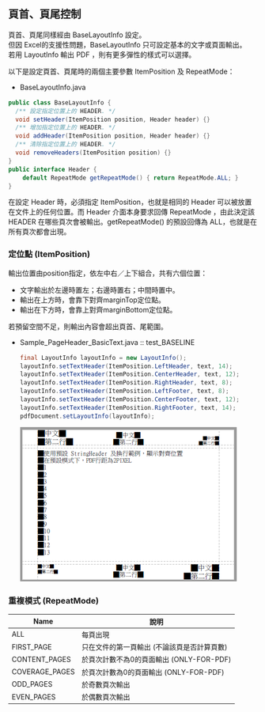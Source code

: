 ## 頁首、頁尾控制

頁首、頁尾同樣經由 BaseLayoutInfo 設定。  
但因 Excel的支援性問題，BaseLayoutInfo 只可設定基本的文字或頁面輸出。  
若用 LayoutInfo 輸出 PDF ，則有更多彈性的樣式可以選擇。

以下是設定頁首、頁尾時的兩個主要參數 ItemPosition 及 RepeatMode：

* BaseLayoutInfo.java

```java
public class BaseLayoutInfo {
  /** 設定指定位置上的 HEADER. */
  void setHeader(ItemPosition position, Header header) {}
  /** 增加指定位置上的 HEADER. */
  void addHeader(ItemPosition position, Header header) {}
  /** 清除指定位置上的 HEADER. */
  void removeHeaders(ItemPosition position) {}
}
public interface Header {
    default RepeatMode getRepeatMode() { return RepeatMode.ALL; }
}
```

在設定 Header 時，必須指定 ItemPosition，也就是相同的 Header 可以被放置在文件上的任何位置。而 Header 介面本身要求回傳 RepeatMode ，由此決定該 HEADER 在哪些頁次會被輸出。getRepeatMode\(\) 的預設回傳為 ALL，也就是在所有頁次都會出現。

### 定位點 \(ItemPosition\)

輸出位置由position指定，依左中右／上下組合，共有六個位置：

* 文字輸出於左邊時置左；右邊時置右；中間時置中。
* 輸出在上方時，會靠下對齊marginTop定位點。
* 輸出在下方時，會靠上對齊marginBottom定位點。

若預留空間不足，則輸出內容會超出頁首、尾範圍。

* Sample\_PageHeader\_BasicText.java :: test\_BASELINE

  ```java
  final LayoutInfo layoutInfo = new LayoutInfo();
  layoutInfo.setTextHeader(ItemPosition.LeftHeader, text, 14);
  layoutInfo.setTextHeader(ItemPosition.CenterHeader, text, 12);
  layoutInfo.setTextHeader(ItemPosition.RightHeader, text, 8);
  layoutInfo.setTextHeader(ItemPosition.LeftFooter, text, 8);
  layoutInfo.setTextHeader(ItemPosition.CenterFooter, text, 12);
  layoutInfo.setTextHeader(ItemPosition.RightFooter, text, 14);
  pdfDocument.setLayoutInfo(layoutInfo);
  ```

  ![](/assets/ch02/header_position.png)

### 重複模式 \(RepeatMode\)

| Name | 說明 |
| --- | --- |
| ALL | 每頁出現 |
| FIRST\_PAGE | 只在文件的第一頁輸出 \(不論該頁是否計算頁數\) |
| CONTENT\_PAGES | 於頁次計數不為0的頁面輸出 \(ONLY-FOR-PDF\) |
| COVERAGE\_PAGES | 於頁次計數為0的頁面輸出 \(ONLY-FOR-PDF\) |
| ODD\_PAGES | 於奇數頁次輸出 |
| EVEN\_PAGES | 於偶數頁次輸出 |






